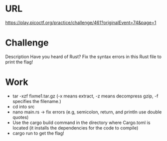 # URL
https://play.picoctf.org/practice/challenge/461?originalEvent=74&page=1

# Challenge 
Description
Have you heard of Rust? Fix the syntax errors in this Rust file to print the flag!

# Work
* tar -xzf fixme1.tar.gz (-x means extract, -z means decompress gzip, -f specifies the filename.)
* cd into src
* nano main.rs -> fix errors (e.g, semicolon, return, and println use double quotes)
* Use the cargo build command in the directory where Cargo.toml is located (it installs the dependencies for the code to compile)
* cargo run to get the flag!
